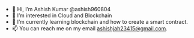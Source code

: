 - 👋 Hi, I’m Ashish Kumar @ashish960804
- 👀 I’m interested in Cloud and Blockchain
- 🌱 I’m currently learning blockchain and how to create a smart contract.
- 📫 You can reach me on my email ashishjah23415@gmail.com.

<!---
ashish960804/ashish960804 is a ✨ special ✨ repository because its `README.md` (this file) appears on your GitHub profile.
You can click the Preview link to take a look at your changes.
--->

